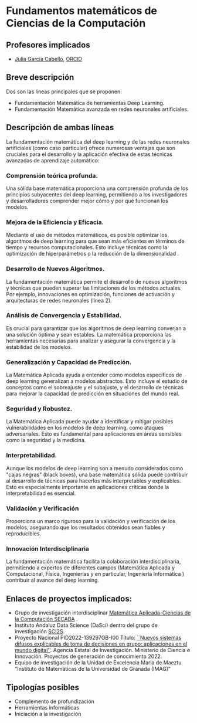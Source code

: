 # Fundamentos matemáticos de Ciencias de la Computación

## Profesores implicados 
-  [Julia García Cabello](https://mateapli.ugr.es/informacion/directorio-personal/julia-garcia-cabello), [ORCID](https://orcid.org/0000-0003-0682-0678)

## Breve descripción
Dos son las líneas principales que se proponen:
-  Fundamentación Matemática de herramientas Deep Learning.
-  Fundamentación Matemática avanzada  en redes neuronales artificiales.

## Descripción de ambas líneas

La fundamentación matemática del deep learning y de las redes neuronales artificiales (como caso particular) ofrece numerosas ventajas que son cruciales para el desarrollo y la aplicación efectiva de estas técnicas avanzadas de aprendizaje automático:

### Comprensión teórica profunda.

Una sólida base matemática proporciona una comprensión profunda de los principios subyacentes del deep learning, permitiendo a los investigadores y desarrolladores comprender mejor cómo y por qué funcionan los modelos.

### Mejora de la Eficiencia y Eficacia.  

Mediante el uso de métodos matemáticos, es posible optimizar los algoritmos de deep learning para que sean más eficientes en términos de tiempo y recursos computacionales. Esto incluye técnicas como la optimización de hiperparámetros o  la reducción de la dimensionalidad .

### Desarrollo de Nuevos Algoritmos.

La fundamentación matemática permite el desarrollo de nuevos algoritmos y técnicas que pueden superar las limitaciones de los métodos actuales. Por ejemplo, innovaciones en optimización, funciones de activación y arquitecturas de redes neuronales (línea 2).

### Análisis de Convergencia y Estabilidad.

Es crucial para garantizar que los algoritmos de deep learning converjan a una solución óptima y sean estables. La matemática proporciona las herramientas necesarias para analizar y asegurar la convergencia y la estabilidad de los modelos.

###  Generalización y Capacidad de Predicción. 

La Matemática Aplicada ayuda a entender cómo modelos específicos de deep learning generalizan a modelos abstractos. Esto incluye el estudio de conceptos como el sobreajuste y el subajuste, y el desarrollo de técnicas para mejorar la capacidad de predicción en situaciones del mundo real.

###  Seguridad y Robustez.

La Matemática Aplicada puede ayudar a identificar y mitigar posibles vulnerabilidades en los modelos de deep learning, como ataques adversariales. Esto es fundamental para aplicaciones en áreas sensibles como la seguridad y la medicina.

### Interpretabilidad.

Aunque los modelos de deep learning son a menudo considerados como "cajas negras" (black boxes), una base matemática sólida puede contribuir al desarrollo de técnicas para hacerlos más interpretables y explicables. Esto es especialmente importante en aplicaciones críticas donde la interpretabilidad es esencial.

### Validación y Verificación

Proporciona un marco riguroso para la validación y verificación de los modelos, asegurando que los resultados obtenidos sean fiables y reproducibles. 

### Innovación Interdisciplinaria

La fundamentación matemática facilita la colaboración interdisciplinaria, permitiendo a expertos de diferentes campos (Matemática Aplicada y Computacional, Física, Ingenierías y en particular, Ingeniería Informática ) contribuir al avance del deep learning.


## Enlaces de proyectos implicados:
- Grupo de investigación interdisciplinar [Matemática Aplicada-Ciencias de la Computación SECABA](https://secaba.ugr.es/) .
- Instituto Andaluz Data Science (DaSci) dentro del grupo de investigación [SCI2S](https://dasci.es/es/). 
- Proyecto Nacional PID2022-139297OB-I00 Título: [``Nuevos sistemas difusos explicables de toma de decisiones en grupo: aplicaciones en el mundo digital''](https://produccioncientifica.ugr.es/proyectos/661973/detalle). Agencia Estatal de Investigación. Ministerio de Ciencia e Innovación. Proyectos de generación de conocimiento 2022.
- Equipo de investigación de la Unidad de Excelencia María de Maeztu "Instituto de Matemáticas de la Universidad de Granada (IMAG)"

## Tipologías posibles
- Complemento de profundización
- Herramientas informáticas
- Iniciación a la investigación

